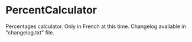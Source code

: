 # PercentCalculator
Percentages calculator. Only in French at this time.
Changelog available in "changelog.txt" file.
